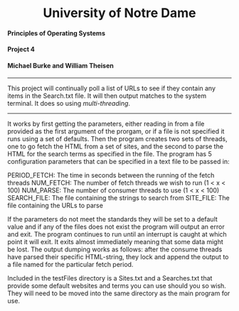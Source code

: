 # <center>University of Notre Dame</center>
#### Principles of Operating Systems
#### Project 4
#### Michael Burke and William Theisen

---

This project will continually poll a list of URLs to see if they contain
any items in the Search.txt file. It will then output matches to
the system terminal. It does so using *multi-threading*.

---

It works by first getting the parameters, either reading in from a file
provided as the first argument of the prorgam, or if a file is not
specified it runs using a set of defaults. Then the program creates two sets
of threads, one to go fetch the HTML from a set of sites, and the second
to parse the HTML for the search terms as specified in the file. The program
has 5 configuration parameters that can be specified in a text file to be
passed in:

PERIOD_FETCH: The time in seconds between the running of the fetch threads
NUM_FETCH: The number of fetch threads we wish to run (1 < x < 100)
NUM_PARSE: The number of consumer threads to use (1 < x < 100)
SEARCH_FILE: The file containing the strings to search from
SITE_FILE: The file containing the URLs to parse

If the parameters do not meet the standards they will be set to a default
value and if any of the files does not exist the program will output an error
and exit. The program continues to run until an interrupt is caught at which
point it will exit. It exits almost immediately meaning that some data might
be lost. The output dumping works as follows: after the consume threads have
parsed their specific HTML-string, they lock and append the output to a file
named for the particular fetch period.

Included in the testFiles directory is a Sites.txt and a Searches.txt that
provide some default websites and terms you can use should you so wish.
They will need to be moved into the same directory as the main program for use.
